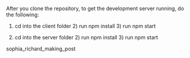After you clone the repository, to get the development server running, do the following:

1.  cd into the client folder 2) run npm install 3) run npm start

1.  cd into the server folder 2) run npm install 3) run npm start

sophia_richard_making_post

